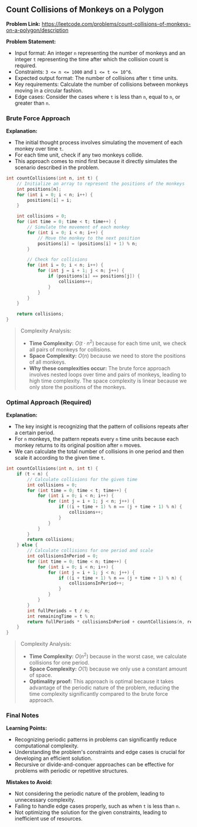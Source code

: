 ## Count Collisions of Monkeys on a Polygon

**Problem Link:** https://leetcode.com/problems/count-collisions-of-monkeys-on-a-polygon/description

**Problem Statement:**
- Input format: An integer `n` representing the number of monkeys and an integer `t` representing the time after which the collision count is required.
- Constraints: `3 <= n <= 1000` and `1 <= t <= 10^6`.
- Expected output format: The number of collisions after `t` time units.
- Key requirements: Calculate the number of collisions between monkeys moving in a circular fashion.
- Edge cases: Consider the cases where `t` is less than `n`, equal to `n`, or greater than `n`.

### Brute Force Approach

**Explanation:**
- The initial thought process involves simulating the movement of each monkey over time `t`.
- For each time unit, check if any two monkeys collide.
- This approach comes to mind first because it directly simulates the scenario described in the problem.

```cpp
int countCollisions(int n, int t) {
    // Initialize an array to represent the positions of the monkeys
    int positions[n];
    for (int i = 0; i < n; i++) {
        positions[i] = i;
    }

    int collisions = 0;
    for (int time = 0; time < t; time++) {
        // Simulate the movement of each monkey
        for (int i = 0; i < n; i++) {
            // Move the monkey to the next position
            positions[i] = (positions[i] + 1) % n;
        }

        // Check for collisions
        for (int i = 0; i < n; i++) {
            for (int j = i + 1; j < n; j++) {
                if (positions[i] == positions[j]) {
                    collisions++;
                }
            }
        }
    }

    return collisions;
}
```

> Complexity Analysis:
> - **Time Complexity:** $O(t \cdot n^2)$ because for each time unit, we check all pairs of monkeys for collisions.
> - **Space Complexity:** $O(n)$ because we need to store the positions of all monkeys.
> - **Why these complexities occur:** The brute force approach involves nested loops over time and pairs of monkeys, leading to high time complexity. The space complexity is linear because we only store the positions of the monkeys.

### Optimal Approach (Required)

**Explanation:**
- The key insight is recognizing that the pattern of collisions repeats after a certain period.
- For `n` monkeys, the pattern repeats every `n` time units because each monkey returns to its original position after `n` moves.
- We can calculate the total number of collisions in one period and then scale it according to the given time `t`.

```cpp
int countCollisions(int n, int t) {
    if (t < n) {
        // Calculate collisions for the given time
        int collisions = 0;
        for (int time = 0; time < t; time++) {
            for (int i = 0; i < n; i++) {
                for (int j = i + 1; j < n; j++) {
                    if ((i + time + 1) % n == (j + time + 1) % n) {
                        collisions++;
                    }
                }
            }
        }
        return collisions;
    } else {
        // Calculate collisions for one period and scale
        int collisionsInPeriod = 0;
        for (int time = 0; time < n; time++) {
            for (int i = 0; i < n; i++) {
                for (int j = i + 1; j < n; j++) {
                    if ((i + time + 1) % n == (j + time + 1) % n) {
                        collisionsInPeriod++;
                    }
                }
            }
        }
        int fullPeriods = t / n;
        int remainingTime = t % n;
        return fullPeriods * collisionsInPeriod + countCollisions(n, remainingTime);
    }
}
```

> Complexity Analysis:
> - **Time Complexity:** $O(n^2)$ because in the worst case, we calculate collisions for one period.
> - **Space Complexity:** $O(1)$ because we only use a constant amount of space.
> - **Optimality proof:** This approach is optimal because it takes advantage of the periodic nature of the problem, reducing the time complexity significantly compared to the brute force approach.

### Final Notes

**Learning Points:**
- Recognizing periodic patterns in problems can significantly reduce computational complexity.
- Understanding the problem's constraints and edge cases is crucial for developing an efficient solution.
- Recursive or divide-and-conquer approaches can be effective for problems with periodic or repetitive structures.

**Mistakes to Avoid:**
- Not considering the periodic nature of the problem, leading to unnecessary complexity.
- Failing to handle edge cases properly, such as when `t` is less than `n`.
- Not optimizing the solution for the given constraints, leading to inefficient use of resources.